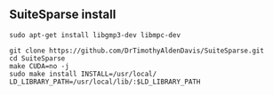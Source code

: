 ## SuiteSparse install

    sudo apt-get install libgmp3-dev libmpc-dev

    git clone https://github.com/DrTimothyAldenDavis/SuiteSparse.git
    cd SuiteSparse
    make CUDA=no -j
    sudo make install INSTALL=/usr/local/
    LD_LIBRARY_PATH=/usr/local/lib/:$LD_LIBRARY_PATH


